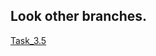 ## Look other branches.
[Task_3.5](https://github.com/elgrenka/test-sozdavatel/tree/Task_3.5 "Task_3.5")